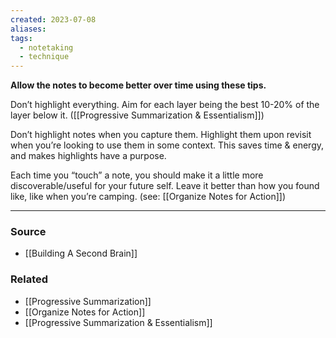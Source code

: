 ```yaml
---
created: 2023-07-08
aliases: 
tags:
  - notetaking
  - technique
---
```

**Allow the notes to become better over time using these tips.**

Don’t highlight everything. Aim for each layer being the best 10-20% of the layer below it. ([[Progressive Summarization & Essentialism]])

Don’t highlight notes when you capture them. Highlight them upon revisit when you’re looking to use them in some context. This saves time & energy, and makes highlights have a purpose. 

Each time you “touch” a note, you should make it a little more discoverable/useful for your future self. Leave it better than how you found like, like when you’re camping. (see: [[Organize Notes for Action]])

****
### Source
- [[Building A Second Brain]]

### Related
- [[Progressive Summarization]] 
- [[Organize Notes for Action]] 
- [[Progressive Summarization & Essentialism]]